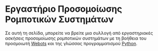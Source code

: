 # Εργαστήριο Προσομοίωσης Ρομποτικών Συστημάτων

Σε αυτή τη σελίδα, μπορείτε να βρείτε μια συλλογή από εργαστηριακές ασκήσεις προσομοίωσης ρομποτικών συστημάτων με τη βοήθεια του προσμοιωτή [Webots](https://cyberbotics.com/) και της γλώσσας προγραμματισμού [Python](https://www.python.org/). 
